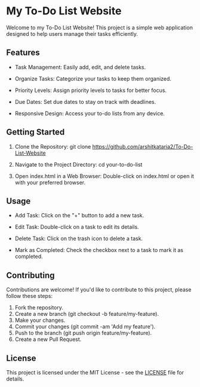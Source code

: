 # My To-Do List Website

Welcome to my To-Do List Website! This project is a simple web application designed to help users manage their tasks efficiently.

## Features

- Task Management: Easily add, edit, and delete tasks.
  
- Organize Tasks: Categorize your tasks to keep them organized.
  
- Priority Levels: Assign priority levels to tasks for better focus.
  
- Due Dates: Set due dates to stay on track with deadlines.
  
- Responsive Design: Access your to-do lists from any device.
  
## Getting Started

1. Clone the Repository: git clone https://github.com/arshitkataria2/To-Do-List-Website
  
2. Navigate to the Project Directory: cd your-to-do-list
  
3. Open index.html in a Web Browser: Double-click on index.html or open it with your preferred browser.

## Usage

- Add Task: Click on the "+" button to add a new task.
  
- Edit Task: Double-click on a task to edit its details.
  
- Delete Task: Click on the trash icon to delete a task.
  
- Mark as Completed: Check the checkbox next to a task to mark it as completed.

## Contributing

Contributions are welcome! If you'd like to contribute to this project, please follow these steps:

1. Fork the repository.
2. Create a new branch (git checkout -b feature/my-feature).
3. Make your changes.
4. Commit your changes (git commit -am 'Add my feature').
5. Push to the branch (git push origin feature/my-feature).
6. Create a new Pull Request.

## License

This project is licensed under the MIT License - see the [LICENSE](LICENSE) file for details.
